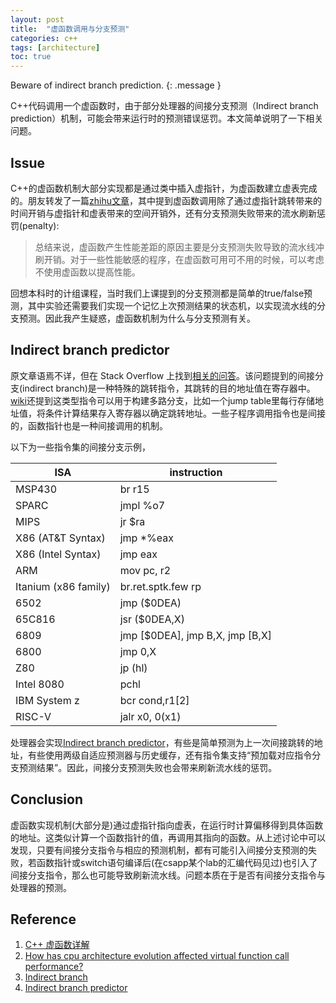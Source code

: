 ```yaml
---
layout: post
title:  "虚函数调用与分支预测"
categories: c++
tags: [architecture]
toc: true
--- 
```

Beware of indirect branch prediction.
{: .message }

C++代码调用一个虚函数时，由于部分处理器的间接分支预测（Indirect branch prediction）机制，可能会带来运行时的预测错误惩罚。本文简单说明了一下相关问题。

## Issue

C++的虚函数机制大部分实现都是通过类中插入虚指针，为虚函数建立虚表完成的。朋友转发了一篇[zhihu文章](https://zhuanlan.zhihu.com/p/347996802)，其中提到虚函数调用除了通过虚指针跳转带来的时间开销与虚指针和虚表带来的空间开销外，还有分支预测失败带来的流水刷新惩罚(penalty):
>总结来说，虚函数产生性能差距的原因主要是分支预测失败导致的流水线冲刷开销。对于一些性能敏感的程序，在虚函数可用可不用的时候，可以考虑不使用虚函数以提高性能。

回想本科时的计组课程，当时我们上课提到的分支预测都是简单的true/false预测，其中实验还需要我们实现一个记忆上次预测结果的状态机，以实现流水线的分支预测。因此我产生疑惑，虚函数机制为什么与分支预测有关。

## Indirect branch predictor

原文章语焉不详，但在 Stack Overflow 上找到[相关的问答](https://stackoverflow.com/questions/7241922/how-has-cpu-architecture-evolution-affected-virtual-function-call-performance)。该问题提到的间接分支(indirect branch)是一种特殊的跳转指令，其跳转的目的地址值在寄存器中。[wiki](https://en.wikipedia.org/wiki/Indirect_branch)还提到这类型指令可以用于构建多路分支，比如一个jump table里每行存储地址值，将条件计算结果存入寄存器以确定跳转地址。一些子程序调用指令也是间接的，函数指针也是一种间接调用的机制。

以下为一些指令集的间接分支示例，

ISA | instruction
---|---
MSP430 | br r15
SPARC | jmpl %o7
MIPS | jr $ra
X86 (AT&T Syntax) | jmp *%eax
X86 (Intel Syntax) | jmp eax
ARM | mov pc, r2
Itanium (x86 family) | br.ret.sptk.few rp
6502 | jmp ($0DEA)
65C816 | jsr ($0DEA,X)
6809 | jmp [$0DEA], jmp B,X, jmp [B,X]
6800 | jmp 0,X
Z80 | jp (hl)
Intel 8080 | pchl
IBM System z | bcr cond,r1[2]
RISC-V | jalr x0, 0(x1)

处理器会实现[Indirect branch predictor](https://en.wikipedia.org/wiki/Branch_predictor#Indirect_branch_predictor)，有些是简单预测为上一次间接跳转的地址，有些使用两级自适应预测器与历史缓存，还有指令集支持“预加载对应指令分支预测结果”。因此，间接分支预测失败也会带来刷新流水线的惩罚。

## Conclusion

虚函数实现机制(大部分是)通过虚指针指向虚表，在运行时计算偏移得到具体函数的地址。这类似计算一个函数指针的值，再调用其指向的函数。从上述讨论中可以发现，只要有间接分支指令与相应的预测机制，都有可能引入间接分支预测的失败，若函数指针或switch语句编译后(在csapp某个lab的汇编代码见过)也引入了间接分支指令，那么也可能导致刷新流水线。问题本质在于是否有间接分支指令与处理器的预测。

## Reference
1. [C++ 虚函数详解](https://zhuanlan.zhihu.com/p/347996802)
2. [How has cpu architecture evolution affected virtual function call performance?](https://stackoverflow.com/questions/7241922/how-has-cpu-architecture-evolution-affected-virtual-function-call-performance)
3. [Indirect branch](https://en.wikipedia.org/wiki/Indirect_branch)
4. [Indirect branch predictor](https://en.wikipedia.org/wiki/Branch_predictor#Indirect_branch_predictor)
